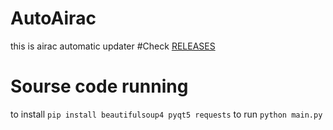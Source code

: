 # AutoAirac
this is airac automatic updater
#Check [RELEASES](https://github.com/10882/AutoAirac/releases)


# Sourse code running
to install
```pip install beautifulsoup4 pyqt5 requests```
to run
```python main.py```
